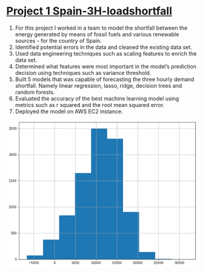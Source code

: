 # [Project 1 Spain-3H-loadshortfall](https://github.com/Theo777-tech/Spain-3H-loadshortfall-)
1. For this project I worked in a team  to model the shortfall between the energy generated by means of fossil fuels and various renewable sources - for the country of Spain.
2. Identified potential errors in the data and cleaned the existing data set.
3. Used data engineering techniques such as scaling features  to enrich the data set.
4. Determined what features were most important in the model’s prediction decision using techniques such as variance threshold.
5. Built 5 models that was capable of forecasting the three hourly demand shortfall. Namely linear regression, lasso, ridge, decision trees and random forests.
6. Evaluated the accuracy of the best machine learning model using metrics such as r squared and the root mean squared error.
7. Deployed the model on AWS EC2 instance.

![](images/image%201.png)
